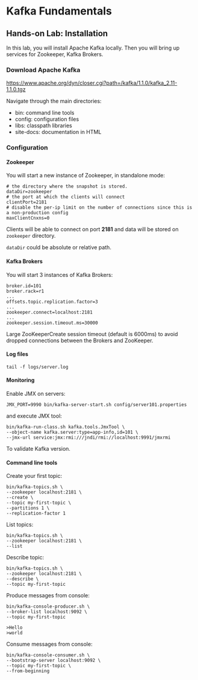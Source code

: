 # Kafka Fundamentals

## Hands-on Lab: Installation

In this lab, you will install Apache Kafka locally. Then you will bring up services for Zookeeper, Kafka Brokers. 

### Download Apache Kafka

https://www.apache.org/dyn/closer.cgi?path=/kafka/1.1.0/kafka_2.11-1.1.0.tgz

Navigate through the main directories: 

* bin: command line tools
* config: configuration files
* libs: classpath libraries
* site-docs: documentation in HTML

### Configuration

#### Zookeeper

You will start a new instance of Zookeeper, in standalone mode:

```properties
# the directory where the snapshot is stored.
dataDir=zookeeper
# the port at which the clients will connect
clientPort=2181
# disable the per-ip limit on the number of connections since this is a non-production config
maxClientCnxns=0
```

Clients will be able to connect on port **2181** and data will be stored on `zookeeper` directory.

`dataDir` could be absolute or relative path.

#### Kafka Brokers

You will start 3 instances of Kafka Brokers:

```
broker.id=101
broker.rack=r1
...
offsets.topic.replication.factor=3
...
zookeeper.connect=localhost:2181
...
zookeeper.session.timeout.ms=30000
```

Large ZooKeeperCreate session timeout (default is 6000ms) to avoid dropped connections between the Brokers and ZooKeeper.

#### Log files

```
tail -f logs/server.log
```

#### Monitoring

Enable JMX on servers:

```
JMX_PORT=9990 bin/kafka-server-start.sh config/server101.properties
```

and execute JMX tool:

```
bin/kafka-run-class.sh kafka.tools.JmxTool \
--object-name kafka.server:type=app-info,id=101 \
--jmx-url service:jmx:rmi:///jndi/rmi://localhost:9991/jmxrmi
```

To validate Kafka version.

#### Command line tools

Create your first topic:

```
bin/kafka-topics.sh \
--zookeeper localhost:2181 \
--create \
--topic my-first-topic \
--partitions 1 \
--replication-factor 1
```

List topics:

```
bin/kafka-topics.sh \
--zookeeper localhost:2181 \
--list
```

Describe topic:

```
bin/kafka-topics.sh \
--zookeeper localhost:2181 \
--describe \
--topic my-first-topic
```

Produce messages from console:

```
bin/kafka-console-producer.sh \
--broker-list localhost:9092 \
--topic my-first-topic 

>Hello
>world
```

Consume messages from console:

```
bin/kafka-console-consumer.sh \
--bootstrap-server localhost:9092 \
--topic my-first-topic \
--from-beginning
```